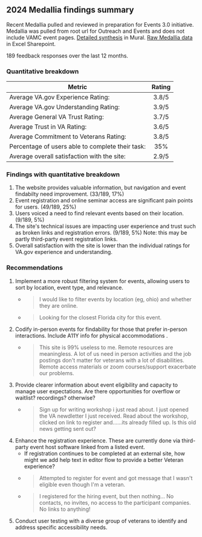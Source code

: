 ## 2024 Medallia findings summary
Recent Medallia pulled and reviewed in preparation for Events 3.0 initiative. Medallia was pulled from root url for Outreach and Events and does not include VAMC event pages. 
[Detailed synthesis](https://app.mural.co/t/departmentofveteransaffairs9999/m/departmentofveteransaffairs9999/1719869297920/91249490453460d0c938e96804ab880c634cc7db?sender=u727a8f87b62662f75a603248) in Mural. [Raw Medallia data](https://dvagov.sharepoint.com/:x:/r/sites/SitewidePublicWebsites/Shared%20Documents/UX%20Research/Medallia%20survey%20data/CODED_Events_Medallia_02132023-05172024.xlsx?d=wf04d787b0edb4c7e9c8ef83c767b2d2a&csf=1&web=1&e=2jttLd) in Excel Sharepoint.

189 feedback responses over the last 12 months. 

### Quantitative breakdown
| Metric | Rating
|---|:---:
| Average VA.gov Experience Rating: | 3.8/5
| Average VA.gov Understanding Rating:  | 3.9/5
| Average General VA Trust Rating:  | 3.7/5
| Average Trust in VA Rating: |  3.6/5
| Average Commitment to Veterans Rating: |  3.8/5
| Percentage of users able to complete their task: |  35%
| Average overall satisfaction with the site:  | 2.9/5

### Findings with quantitative breakdown
1. The website provides valuable information, but navigation and event findabilty need improvement. (33/189, 17%)
2. Event registration and online seminar access are significant pain points for users. (49/189, 25%)
3. Users voiced a need to find relevant events based on their location.(9/189, 5%)
4. The site's technical issues are impacting user experience and trust such as broken links and registration errors. (9/189, 5%) Note: this may be partly third-party event registration links.
5. Overall satisfaction with the site is lower than the individual ratings for VA.gov experience and understanding.

### Recommendations
1. Implement a more robust filtering system for events, allowing users to sort by location, event type, and relevance.
   - > I would like to filter events by location (eg, ohio) and whether they are online.
   - > Looking for the closest Florida city for this event.
2. Codify in-person events for findability for those that prefer in-person interactions. Include A11Y info for physical accommodations . 
   - > This site is 99% useless to me. Remote resources are meaningless. A lot of us need in person activities and the job postings don't matter for veterans with a lot of disabilities. Remote access materials or zoom courses/support exacerbate our problems.
3. Provide clearer information about event eligibility and capacity to manage user expectations. Are there opportunities for overflow or waitlist? recordings? otherwise? 
   - > Sign up for writing workshop i just read about. I just opened the VA newdletter I just received. Read about the workshop, clicked on link to register and......its already filled up. Is this old news getting sent out?
4. Enhance the registration experience. These are currently done via third-party event host software linked from a listed event.
   - If registration continues to be completed at an external site, how might we add help text in editor flow to provide a better Veteran experience?
   - > Attempted to register for event and got message that I wasn't eligible even though I'm a veteran.
   - > I registered for the hiring event, but then nothing... No contacts, no invites, no access to the participant companies.  No links to anything!
6. Conduct user testing with a diverse group of veterans to identify and address specific accessibility needs.

